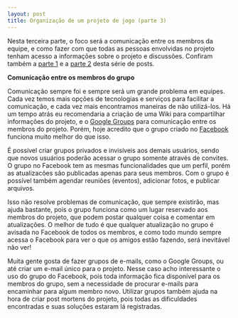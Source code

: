 ```yaml
---
layout: post
title: Organização de um projeto de jogo (parte 3)
---
```


Nesta terceira parte, o foco será a comunicação entre os membros da equipe, e como fazer com que todas as pessoas envolvidas no projeto tenham acesso a informações sobre o projeto e discussões. Confiram também a [parte 1](http://gamedeveloper.com.br/blog/2012/06/04/organizacao-projeto-jogo-parte-1/ "Parte 1") e a [parte 2](http://gamedeveloper.com.br/blog/2012/06/05/organizacao-projeto-jogo-parte-2/) desta série de posts.

**Comunicação entre os membros do grupo**

Comunicação sempre foi e sempre será um grande problema em equipes. Cada vez temos mais opções de tecnologias e serviços para facilitar a comunicação, e cada vez mais encontramos maneiras de não utilizá-los. Há um tempo atrás eu recomendaria a criação de uma Wiki para compartilhar informações do projeto, e o [Google Groups](http://groups.google.com "Google Groups") para comunicação entre os membros do projeto. Porém, hoje acredito que o grupo criado no [Facebook](http://facebook.com "Facebook") funciona muito melhor do que isso.

É possível criar grupos privados e invisíveis aos demais usuários, sendo que novos usuários poderão acessar o grupo somente através de convites. O grupo no Facebook tem as mesmas funcionalidades que um perfil, porém as atualizacões são publicadas apenas para seus membros. Com o grupo é possível também agendar reuniões (eventos), adicionar fotos, e publicar arquivos.

Isso não resolve problemas de comunicação, que sempre existirão, mas ajuda bastante, pois o grupo funciona como um lugar reservado aos membros do projeto, que podem postar qualquer coisa e comentar em atualizações. O melhor de tudo é que qualquer atualização no grupo é avisada no Facebook de todos os membros, e como todo mundo sempre acessa o Facebook para ver o que os amigos estão fazendo, será inevitável não ver!

Muita gente gosta de fazer grupos de e-mails, como o Google Groups, ou até criar um e-mail único para o projeto. Nesse caso acho interessante o uso do grupo do Facebook, pois toda informação fica disponível para os membros do grupo, sem a necessidade de procurar e-mails para encaminhar para algum membro novo. Utilizar grupos também ajuda na hora de criar post mortens do projeto, pois todas as dificuldades encontradas e suas soluções estaram lá registradas.

